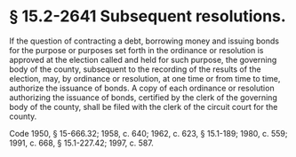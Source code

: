 # § 15.2-2641 Subsequent resolutions.

<p>If the question of contracting a debt, borrowing money and issuing bonds for the purpose or purposes set forth in the ordinance or resolution is approved at the election called and held for such purpose, the governing body of the county, subsequent to the recording of the results of the election, may, by ordinance or resolution, at one time or from time to time, authorize the issuance of bonds. A copy of each ordinance or resolution authorizing the issuance of bonds, certified by the clerk of the governing body of the county, shall be filed with the clerk of the circuit court for the county.</p><p>Code 1950, § 15-666.32; 1958, c. 640; 1962, c. 623, § 15.1-189; 1980, c. 559; 1991, c. 668, § 15.1-227.42; 1997, c. 587.</p>